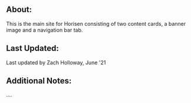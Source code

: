 ## About:

This is the main site for Horisen consisting of two content cards, a banner image and a navigation bar tab.

## Last Updated:

Last updated by Zach Holloway, June '21

## Additional Notes:

....
